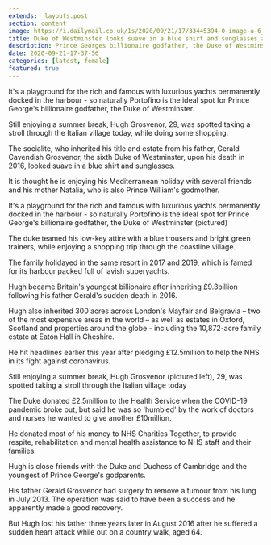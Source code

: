 ```yaml
---
extends: _layouts.post
section: content
image: https://i.dailymail.co.uk/1s/2020/09/21/17/33445394-0-image-a-6_1600704663468.jpg 
title: Duke of Westminster looks suave in a blue shirt and sunglasses as he enjoys a stroll in Portofino 
description: Prince Georges billionaire godfather, the Duke of Westminster, Hugh Grosvenor, 29, was spotted taking a stroll through the Italian village of Portofino today. 
date: 2020-09-21-17-37-56 
categories: [latest, female] 
featured: true 
--- 
```

It's a playground for the rich and famous with luxurious yachts permanently docked in the harbour - so naturally Portofino is the ideal spot for Prince George's billionaire godfather, the Duke of Westminster.

Still enjoying a summer break, Hugh Grosvenor, 29, was spotted taking a stroll through the Italian village today, while doing some shopping.

The socialite, who inherited his title and estate from his father, Gerald Cavendish Grosvenor, the sixth Duke of Westminster, upon his death in 2016, looked suave in a blue shirt and sunglasses.

It is thought he is enjoying his Mediterranean holiday with several friends and his mother Natalia, who is also Prince William's godmother.

It's a playground for the rich and famous with luxurious yachts permanently docked in the harbour - so naturally Portofino is the ideal spot for Prince George's billionaire godfather, the Duke of Westminster (pictured)

The duke teamed his low-key attire with a blue trousers and bright green trainers, while enjoying a shopping trip through the coastline village.

The family holidayed in the same resort in 2017 and 2019, which is famed for its harbour packed full of lavish superyachts.

Hugh became Britain's youngest billionaire after inheriting £9.3billion following his father Gerald's sudden death in 2016. 

Hugh also inherited 300 acres across London's Mayfair and Belgravia – two of the most expensive areas in the world – as well as estates in Oxford, Scotland and properties around the globe - including the 10,872-acre family estate at Eaton Hall in Cheshire.

He hit headlines earlier this year after pledging £12.5million to help the NHS in its fight against coronavirus.

Still enjoying a summer break, Hugh Grosvenor (pictured left), 29, was spotted taking a stroll through the Italian village today

The Duke donated £2.5million to the Health Service when the COVID-19 pandemic broke out, but said he was so 'humbled' by the work of doctors and nurses he wanted to give another £10million. 

He donated most of his money to NHS Charities Together, to provide respite, rehabilitation and mental health assistance to NHS staff and their families.

Hugh is close friends with the Duke and Duchess of Cambridge and the youngest of Prince George's godparents. 

His father Gerald Grosvenor had surgery to remove a tumour from his lung in July 2013. The operation was said to have been a success and he apparently made a good recovery. 

But Hugh lost his father three years later in August 2016 after he suffered a sudden heart attack while out on a country walk, aged 64.

